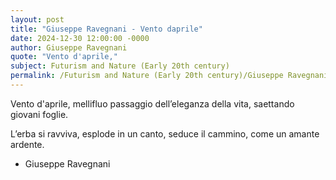 ```yaml
---
layout: post
title: "Giuseppe Ravegnani - Vento daprile"
date: 2024-12-30 12:00:00 -0000
author: Giuseppe Ravegnani
quote: "Vento d'aprile,"
subject: Futurism and Nature (Early 20th century)
permalink: /Futurism and Nature (Early 20th century)/Giuseppe Ravegnani/Giuseppe Ravegnani - Vento daprile
---
```


Vento d'aprile,
   mellifluo passaggio
   dell’eleganza della vita,
   saettando giovani foglie.

L’erba si ravviva,
   esplode in un canto,
   seduce il cammino,
   come un amante ardente.


- Giuseppe Ravegnani
